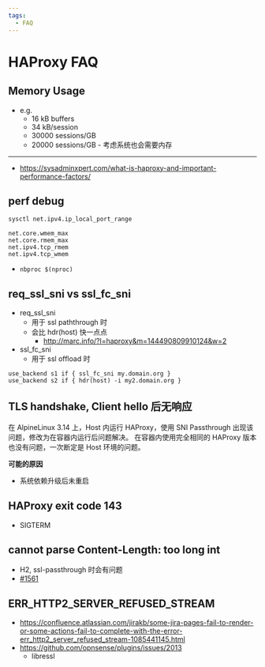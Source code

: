 ```yaml
---
tags:
  - FAQ
---
```


# HAProxy FAQ

## Memory Usage

- e.g.
  - 16 kB buffers
  - 34 kB/session
  - 30000 sessions/GB
  - 20000 sessions/GB - 考虑系统也会需要内存

---

- https://sysadminxpert.com/what-is-haproxy-and-important-performance-factors/

## perf debug

```bash
sysctl net.ipv4.ip_local_port_range
```

```
net.core.wmem_max
net.core.rmem_max
net.ipv4.tcp_rmem
net.ipv4.tcp_wmem
```

- `nbproc $(nproc)`

## req_ssl_sni vs ssl_fc_sni

- req_ssl_sni
  - 用于 ssl paththrough 时
  - 会比 hdr(host) 快一点点
    - http://marc.info/?l=haproxy&m=144490809910124&w=2
- ssl_fc_sni
  - 用于 ssl offload 时

```haproxy
use_backend s1 if { ssl_fc_sni my.domain.org }
use_backend s2 if { hdr(host) -i my2.domain.org }
```

## TLS handshake, Client hello 后无响应

在 AlpineLinux 3.14 上，Host 内运行 HAProxy，使用 SNI Passthrough 出现该问题，修改为在容器内运行后问题解决。
在容器内使用完全相同的 HAProxy 版本也没有问题，一次断定是 Host 环境的问题。

**可能的原因**

- 系统依赖升级后未重启

## HAProxy exit code 143

- SIGTERM

## cannot parse Content-Length: too long int

- H2, ssl-passthrough 时会有问题
- [#1561](https://github.com/haproxy/haproxy/issues/1561)

## ERR_HTTP2_SERVER_REFUSED_STREAM

- https://confluence.atlassian.com/jirakb/some-jira-pages-fail-to-render-or-some-actions-fail-to-complete-with-the-error-err_http2_server_refused_stream-1085441145.html
- https://github.com/opnsense/plugins/issues/2013
  - libressl
